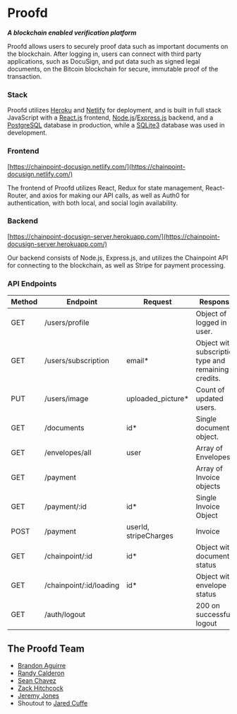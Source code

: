 # Proofd

**_A blockchain enabled verification platform_**

Proofd allows users to securely proof data such as important documents on the blockchain. After logging in, users can connect with third party applications, such as DocuSign, and put data such as signed legal documents, on the Bitcoin blockchain for secure, immutable proof of the transaction.

### Stack

Proofd utilizes [Heroku](https://www.heroku.com/) and [Netlify](https://www.netlify.com/) for deployment, and is built in full stack JavaScript with a [React.js](https://reactjs.org/) frontend, [Node.js](https://nodejs.org/en/)/[Express.js](https://expressjs.com/) backend, and a [PostgreSQL](https://www.postgresql.org) database in production, while a [SQLite3](https://www.sqlite.org/index.html) database was used in development.

### Frontend

[https://chainpoint-docusign.netlify.com/](https://chainpoint-docusign.netlify.com/)

The frontend of Proofd utilizes React, Redux for state management, React-Router, and axios for making our API calls, as well as Auth0 for authentication, with both local, and social login availability.

### Backend

[https://chainpoint-docusign-server.herokuapp.com/](https://chainpoint-docusign-server.herokuapp.com/)

Our backend consists of Node.js, Express.js, and utilizes the Chainpoint API for connecting to the blockchain, as well as Stripe for payment processing.

### API Endpoints

| Method | Endpoint                | Request               | Response                                             |
| ------ | ----------------------- | --------------------- | ---------------------------------------------------- |
| GET    | /users/profile          |                       | Object of logged in user.                            |
| GET    | /users/subscription     | email\*               | Object with subscription type and remaining credits. |
| PUT    | /users/image            | uploaded_picture\*    | Count of updated users.                              |
| GET    | /documents              | id\*                  | Single document object.                              |
| GET    | /envelopes/all          | user                  | Array of Envelopes                                   |
| GET    | /payment                |                       | Array of Invoice objects                             |
| GET    | /payment/:id            | id\*                  | Single Invoice Object                                |
| POST   | /payment                | userId, stripeCharges | Invoice                                              |
| GET    | /chainpoint/:id         | id\*                  | Object with document status                          |
| GET    | /chainpoint/:id/loading | id\*                  | Object with envelope status                          |
| GET    | /auth/logout            |                       | 200 on successful logout                             |

## The Proofd Team

- [Brandon Aguirre](https://github.com/DirupT)
- [Randy Calderon](https://github.com/RandyCalderon)
- [Sean Chavez](https://github.com/seanchavez)
- [Zack Hitchcock](https://github.com/zackhitch)
- [Jeremy Jones](https://github.com/crypto-jones)
- Shoutout to [Jared Cuffe](https://github.com/jcuffe)
